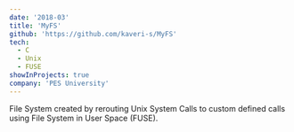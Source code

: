 ```yaml
---
date: '2018-03'
title: 'MyFS'
github: 'https://github.com/kaveri-s/MyFS'
tech:
  - C
  - Unix
  - FUSE
showInProjects: true
company: 'PES University'
---
```


File System created by rerouting Unix System Calls to custom defined calls using File System in User Space (FUSE).
